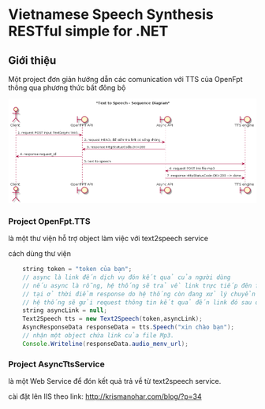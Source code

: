 # Vietnamese Speech Synthesis RESTful simple for .NET

## Giới thiệu
Một project đơn giản hướng dẫn các comunication với TTS của OpenFpt thông qua phương thức bất đông bộ

[![Diagram](processtts.png)](processtts.png?raw=true)

### Project OpenFpt.TTS

là một thư viện hỗ trợ object làm việc với text2speech service

cách dùng thư viện
```java
	string token = "token của bạn";
	// async là link đến dịch vụ đón kết quả của người dùng
	// nếu async là rỗng, hệ thống sẽ trả về link trực tiếp đên file mp3, nhưng file này có thể chưa tồn 
	// tại ở thời điểm response do hệ thống còn đang xử lý chuyển text sang âm thanh. nếu async khác rỗng, 
	// hệ thống sẽ gửi request thông tin kết quả đến link đó sau đã xử lý xong
	string asyncLink = null;
	Text2Speech tts = new Text2Speech(token,asyncLink);
	AsyncResponseData responseData = tts.Speech("xin chào bạn");
	// nhận một object chứa link của file Mp3.
	Console.Writeline(responseData.audio_menv_url);
```
### Project AsyncTtsService

là một Web Service để đón kết quả trả về từ text2speech service.

cài đặt lên IIS theo link: http://krismanohar.com/blog/?p=34